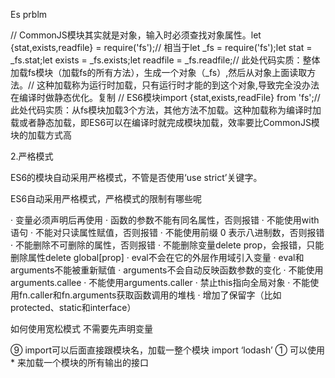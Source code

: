 Es prblm 


// CommonJS模块其实就是对象，输入时必须查找对象属性。let {stat,exists,readfile} = require('fs');// 相当于let _fs = require('fs');let stat = _fs.stat;let exists = _fs.exists;let readfile = _fs.readfile;// 此处代码实质：整体加载fs模块（加载fs的所有方法），生成一个对象（_fs）,然后从对象上面读取方法。// 这种加载称为运行时加载，只有运行时才能的到这个对象,导致完全没办法在编译时做静态优化。复制
// ES6模块import {stat,exists,readFile} from 'fs';// 此处代码实质：从fs模块加载3个方法，其他方法不加载。这种加载称为编译时加载或者静态加载，即ES6可以在编译时就完成模块加载，效率要比CommonJS模块的加载方式高


2.严格模式

ES6的模块自动采用严格模式，不管是否使用‘use strict’关键字。


ES6自动采用严格模式，严格模式的限制有哪些呢

·  变量必须声明后再使用
·  函数的参数不能有同名属性，否则报错
·  不能使用with语句
·  不能对只读属性赋值，否则报错
·  不能使用前缀 0 表示八进制数，否则报错
·  不能删除不可删除的属性，否则报错
·  不能删除变量delete prop，会报错，只能删除属性delete global[prop]
·  eval不会在它的外层作用域引入变量
·  eval和arguments不能被重新赋值
·  arguments不会自动反映函数参数的变化
·  不能使用arguments.callee
·  不能使用arguments.caller
·  禁止this指向全局对象
·  不能使用fn.caller和fn.arguments获取函数调用的堆栈
·  增加了保留字（比如protected、static和interface）

如何使用宽松模式  不需要先声明变量


⑨ import可以后面直接跟模块名，加载一整个模块 import ‘lodash’
① 可以使用 * 来加载一个模块的所有输出的接口
